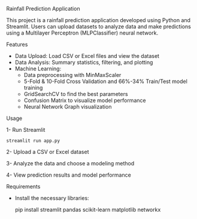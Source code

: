 Rainfall Prediction Application 

This project is a rainfall prediction application developed using Python and Streamlit. Users can upload datasets to analyze data and make predictions using a Multilayer Perceptron (MLPClassifier) neural network.

Features

* Data Upload: Load CSV or Excel files and view the dataset
* Data Analysis: Summary statistics, filtering, and plotting
* Machine Learning:
  - Data preprocessing with MinMaxScaler
  - 5-Fold & 10-Fold Cross Validation and 66%-34% Train/Test model training
  - GridSearchCV to find the best parameters
  - Confusion Matrix to visualize model performance
  - Neural Network Graph visualization

Usage

1- Run Streamlit

    streamlit run app.py
    
2- Upload a CSV or Excel dataset

3- Analyze the data and choose a modeling method

4- View prediction results and model performance

Requirements
* Install the necessary libraries:
  
    pip install streamlit pandas scikit-learn matplotlib networkx
